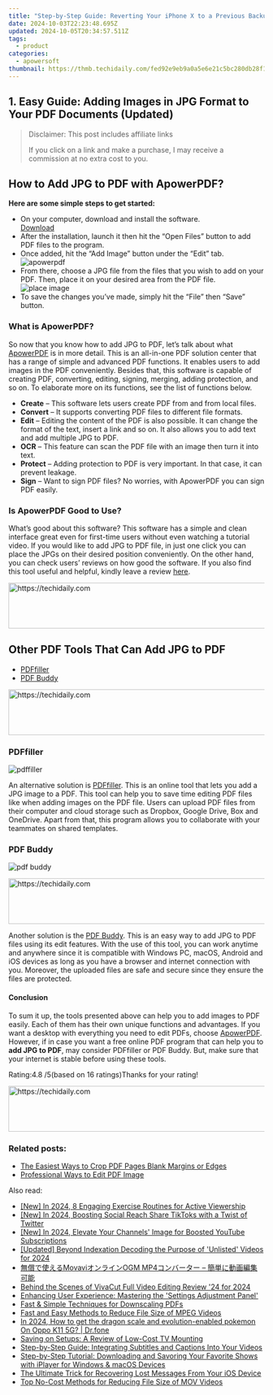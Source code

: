 ```yaml
---
title: "Step-by-Step Guide: Reverting Your iPhone X to a Previous Backup"
date: 2024-10-03T22:23:48.695Z
updated: 2024-10-05T20:34:57.511Z
tags:
  - product
categories:
  - apowersoft
thumbnail: https://thmb.techidaily.com/fed92e9eb9a0a5e6e21c5bc280db28f15e68b19782ea8ac6138fc17b8fe856f7.jpg
---
```


## 1. Easy Guide: Adding Images in JPG Format to Your PDF Documents (Updated)

>  Disclaimer: This post includes affiliate links
>
>  If you click on a link and make a purchase, I may receive a commission at no extra cost to you.
>

## How to Add JPG to PDF with ApowerPDF?

**Here are some simple steps to get started:**

* On your computer, download and install the software.  
[Download](https://tools.techidaily.com/apowersoft/products/)
* After the installation, launch it then hit the “Open Files” button to add PDF files to the program.
* Once added, hit the “Add Image” button under the “Edit” tab.  
![apowerpdf](https://www.apowersoft.com//webusupload.aoscdn.com/apowercom/wp-content/uploads/2020/07/add-image.jpg.webp)
* From there, choose a JPG file from the files that you wish to add on your PDF. Then, place it on your desired area from the PDF file.  
![place image](https://www.apowersoft.com//webusupload.aoscdn.com/apowercom/wp-content/uploads/2020/07/place-jpg.jpg.webp)
* To save the changes you’ve made, simply hit the “File” then “Save” button.

### What is ApowerPDF?

So now that you know how to add JPG to PDF, let’s talk about what [ApowerPDF](https://tools.techidaily.com/apowersoft/apower-pdf/) is in more detail. This is an all-in-one PDF solution center that has a range of simple and advanced PDF functions. It enables users to add images in the PDF conveniently. Besides that, this software is capable of creating PDF, converting, editing, signing, merging, adding protection, and so on. To elaborate more on its functions, see the list of functions below.

* **Create** – This software lets users create PDF from and from local files.
* **Convert** – It supports converting PDF files to different file formats.
* **Edit**  – Editing the content of the PDF is also possible. It can change the format of the text, insert a link and so on. It also allows you to add text and add multiple JPG to PDF.
* **OCR** – This feature can scan the PDF file with an image then turn it into text.
* **Protect** – Adding protection to PDF is very important. In that case, it can prevent leakage.
* **Sign** – Want to sign PDF files? No worries, with ApowerPDF you can sign PDF easily.

### Is ApowerPDF Good to Use?

What’s good about this software? This software has a simple and clean interface great even for first-time users without even watching a tutorial video. If you would like to add JPG to PDF file, in just one click you can place the JPGs on their desired position conveniently. On the other hand, you can check users’ reviews on how good the software. If you also find this tool useful and helpful, kindly leave a review [here](https://www.g2crowd.com/products/apowerpdf/reviews).

<!-- affiliate ads begin -->
<a href="https://ephamedtechinc.pxf.io/c/5597632/2136612/26400" target="_top" id="2136612">
  <img src="//a.impactradius-go.com/display-ad/26400-2136612" border="0" alt="https://techidaily.com" width="728" height="90"/>
</a>
<img height="0" width="0" src="https://ephamedtechinc.pxf.io/i/5597632/2136612/26400" style="position:absolute;visibility:hidden;" border="0" />
<!-- affiliate ads end -->

## Other PDF Tools That Can Add JPG to PDF

* [PDFfiller](https://tools.techidaily.com/apowersoft/products/)
* [PDF Buddy](https://tools.techidaily.com/apowersoft/products/)

<!-- affiliate ads begin -->
<a href="https://appsumo.8odi.net/c/5597632/2087395/7443" target="_top" id="2087395">
  <img src="//a.impactradius-go.com/display-ad/7443-2087395" border="0" alt="https://techidaily.com" width="728" height="90"/>
</a>
<img height="0" width="0" src="https://appsumo.8odi.net/i/5597632/2087395/7443" style="position:absolute;visibility:hidden;" border="0" />
<!-- affiliate ads end -->

### PDFfiller

![pdffiller](https://www.apowersoft.com//webusupload.aoscdn.com/apowercom/wp-content/uploads/2020/07/add-image-pdffiller.jpg.webp)

An alternative solution is [PDFfiller](https://www.pdffiller.com/en/categories/add-image.htm). This is an online tool that lets you add a JPG image to a PDF. This tool can help you to save time editing PDF files like when adding images on the PDF file. Users can upload PDF files from their computer and cloud storage such as Dropbox, Google Drive, Box and OneDrive. Apart from that, this program allows you to collaborate with your teammates on shared templates.

### PDF Buddy

![pdf buddy](https://www.apowersoft.com//webusupload.aoscdn.com/apowercom/wp-content/uploads/2020/07/add-jpg-using-pdfbuddy.jpg.webp)

<!-- affiliate ads begin -->
<a href="https://homestyler.sjv.io/c/5597632/1943647/22993" target="_top" id="1943647">
  <img src="//a.impactradius-go.com/display-ad/22993-1943647" border="0" alt="https://techidaily.com" width="728" height="90"/>
</a>
<img height="0" width="0" src="https://homestyler.sjv.io/i/5597632/1943647/22993" style="position:absolute;visibility:hidden;" border="0" />
<!-- affiliate ads end -->

Another solution is the [PDF Buddy](https://www.pdfbuddy.com/how-to/add-image-to-pdf). This is an easy way to add JPG to PDF files using its edit features. With the use of this tool, you can work anytime and anywhere since it is compatible with Windows PC, macOS, Android and iOS devices as long as you have a browser and internet connection with you. Moreover, the uploaded files are safe and secure since they ensure the files are protected.

#### Conclusion

To sum it up, the tools presented above can help you to add images to PDF easily. Each of them has their own unique functions and advantages. If you want a desktop with everything you need to edit PDFs, choose [ApowerPDF](https://tools.techidaily.com/apowersoft/apower-pdf/). However, if in case you want a free online PDF program that can help you to **add JPG to PDF**, may consider PDFfiller or PDF Buddy. But, make sure that your internet is stable before using these tools.

Rating:4.8 /5(based on 16 ratings)Thanks for your rating!

<!-- affiliate ads begin -->
<a href="https://zebaoaffiliateprogram.pxf.io/c/5597632/2137976/21526" target="_top" id="2137976">
  <img src="//a.impactradius-go.com/display-ad/21526-2137976" border="0" alt="https://techidaily.com" width="728" height="90"/>
</a>
<img height="0" width="0" src="https://zebaoaffiliateprogram.pxf.io/i/5597632/2137976/21526" style="position:absolute;visibility:hidden;" border="0" />
<!-- affiliate ads end -->

### Related posts:

* [The Easiest Ways to Crop PDF Pages Blank Margins or Edges](https://tools.techidaily.com/apowersoft/apower-pdf/)
* [Professional Ways to Edit PDF Image](https://tools.techidaily.com/apowersoft/apower-pdf/)

<ins class="adsbygoogle"
     style="display:block"
     data-ad-format="autorelaxed"
     data-ad-client="ca-pub-7571918770474297"
     data-ad-slot="1223367746"></ins>

<ins class="adsbygoogle"
     style="display:block"
     data-ad-client="ca-pub-7571918770474297"
     data-ad-slot="8358498916"
     data-ad-format="auto"
     data-full-width-responsive="true"></ins>

<span class="atpl-alsoreadstyle">Also read:</span>
<div><ul>
<li><a href="https://facebook-record-videos.techidaily.com/new-in-2024-8-engaging-exercise-routines-for-active-viewership/"><u>[New] In 2024, 8 Engaging Exercise Routines for Active Viewership</u></a></li>
<li><a href="https://twitter-videos.techidaily.com/new-in-2024-boosting-social-reach-share-tiktoks-with-a-twist-of-twitter/"><u>[New] In 2024, Boosting Social Reach Share TikToks with a Twist of Twitter</u></a></li>
<li><a href="https://facebook-video-footage.techidaily.com/new-in-2024-elevate-your-channels-image-for-boosted-youtube-subscriptions/"><u>[New] In 2024, Elevate Your Channels' Image for Boosted YouTube Subscriptions</u></a></li>
<li><a href="https://facebook-record-videos.techidaily.com/updated-beyond-indexation-decoding-the-purpose-of-unlisted-videos-for-2024/"><u>[Updated] Beyond Indexation Decoding the Purpose of 'Unlisted' Videos for 2024</u></a></li>
<li><a href="https://technical-tips.techidaily.com/movaviogm-mp4/"><u>無償で使えるMovaviオンラインOGM MP4コンバーター – 簡単に動画編集可能</u></a></li>
<li><a href="https://extra-tips.techidaily.com/behind-the-scenes-of-vivacut-full-video-editing-review-24-for-2024/"><u>Behind the Scenes of VivaCut Full Video Editing Review '24 for 2024</u></a></li>
<li><a href="https://fox-search.techidaily.com/enhancing-user-experience-mastering-the-settings-adjustment-panel/"><u>Enhancing User Experience: Mastering the 'Settings Adjustment Panel'</u></a></li>
<li><a href="https://fox-search.techidaily.com/fast-and-simple-techniques-for-downscaling-pdfs/"><u>Fast & Simple Techniques for Downscaling PDFs</u></a></li>
<li><a href="https://fox-search.techidaily.com/fast-and-easy-methods-to-reduce-file-size-of-mpeg-videos/"><u>Fast and Easy Methods to Reduce File Size of MPEG Videos</u></a></li>
<li><a href="https://android-pokemon-go.techidaily.com/in-2024-how-to-get-the-dragon-scale-and-evolution-enabled-pokemon-on-oppo-k11-5g-drfone-by-drfone-virtual-android/"><u>In 2024, How to get the dragon scale and evolution-enabled pokemon On Oppo K11 5G? | Dr.fone</u></a></li>
<li><a href="https://buynow-info.techidaily.com/saving-on-setups-a-review-of-low-cost-tv-mounting/"><u>Saving on Setups: A Review of Low-Cost TV Mounting</u></a></li>
<li><a href="https://fox-search.techidaily.com/step-by-step-guide-integrating-subtitles-and-captions-into-your-videos/"><u>Step-by-Step Guide: Integrating Subtitles and Captions Into Your Videos</u></a></li>
<li><a href="https://fox-search.techidaily.com/step-by-step-tutorial-downloading-and-savoring-your-favorite-shows-with-iplayer-for-windows-and-macos-devices/"><u>Step-by-Step Tutorial: Downloading and Savoring Your Favorite Shows with iPlayer for Windows & macOS Devices</u></a></li>
<li><a href="https://fox-search.techidaily.com/the-ultimate-trick-for-recovering-lost-messages-from-your-ios-device/"><u>The Ultimate Trick for Recovering Lost Messages From Your iOS Device</u></a></li>
<li><a href="https://fox-search.techidaily.com/top-no-cost-methods-for-reducing-file-size-of-mov-videos/"><u>Top No-Cost Methods for Reducing File Size of MOV Videos</u></a></li>
</ul></div>

